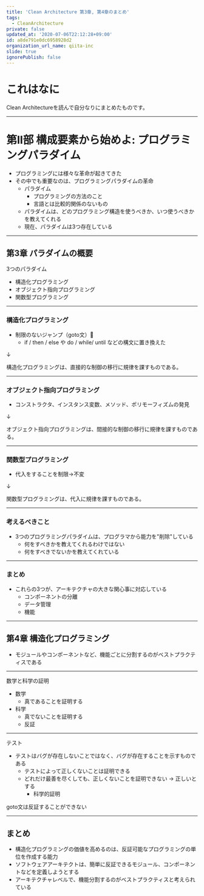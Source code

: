 ```yaml
---
title: 'Clean Architecture 第3章, 第4章のまとめ'
tags:
  - CleanArchitecture
private: false
updated_at: '2020-07-06T22:12:28+09:00'
id: a8de791e0dc6958928d2
organization_url_name: qiita-inc
slide: true
ignorePublish: false
---
```

# これはなに

Clean Architectureを読んで自分なりにまとめたものです。

---

# 第II部 構成要素から始めよ: プログラミングパラダイム

- プログラミングには様々な革命が起きてきた
- その中でも重要なのは、プログラミングパラダイムの革命
    - パラダイム
        - プログラミングの方法のこと
        - 言語とは比較的関係のないもの
    - パラダイムは、どのプログラミング構造を使うべきか、いつ使うべきかを教えてくれる
    - 現在、パラダイムは3つ存在している

---

## 第3章 パラダイムの概要

3つのパラダイム

- 構造化プログラミング
- オブジェクト指向プログラミング
- 関数型プログラミング

---

### 構造化プログラミング

- 制限のないジャンプ（goto文）🙅
    - if / then / else や do / while/ until などの構文に置き換えた

↓

構造化プログラミングは、直接的な制御の移行に規律を課すものである。

---

### オブジェクト指向プログラミング

- コンストラクタ、インスタンス変数、メソッド、ポリモーフィズムの発見

↓

オブジェクト指向プログラミングは、間接的な制御の移行に規律を課すものである。

---

### 関数型プログラミング

- 代入をすることを制限→不変

↓

関数型プログラミングは、代入に規律を課すものである。

---

### 考えるべきこと

- 3つのプログラミングパラダイムは、プログラマから能力を"削除"している
    - 何をすべきかを教えてくれるわけではない
    - 何をすべきでないかを教えてくれている

---

### まとめ

- これらの3つが、アーキテクチャの大きな関心事に対応している
    - コンポーネントの分離
    - データ管理
    - 機能

---

## 第4章 構造化プログラミング

- モジュールやコンポーネントなど、機能ごとに分割するのがベストプラクティスである

---

数学と科学の証明

- 数学
    - 真であることを証明する
- 科学
    - 真でないことを証明する
    - 反証

---

テスト

- テストはバグが存在しないことではなく、バグが存在することを示すものである
    - テストによって正しくないことは証明できる
    - どれだけ最善を尽くしても、正しくないことを証明できない → 正しいとする
        - 科学的証明

goto文は反証することができない

---

## まとめ

- 構造化プログラミングの価値を高めるのは、反証可能なプログラミングの単位を作成する能力
- ソフトウェアアーキテクトは、簡単に反証できるモジュール、コンポーネントなどを定義しようとする
- アーキテクチャレベルで、機能分割するのがベストプラクティスと考えられている

